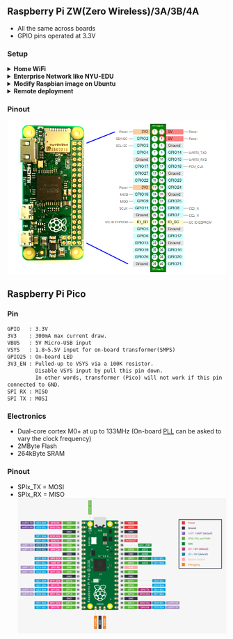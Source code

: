 ## Raspberry Pi ZW(Zero Wireless)/3A/3B/4A
* All the same across boards</br>
* GPIO pins operated at 3.3V
### Setup 
  <details> 
         
  <summary> <b> Home WiFi </b> </summary>
         
1. Download the Operating System "[Raspbian](https://downloads.raspberrypi.org/raspbian_latest)" 
2.  Write the img or iso of Raspbian to an empty 8GB+ Micro SD card. 
     * On Windows: https://rufus.ie/ 
     * Using dd in Linux: 
```
  umount /dev/sda1 # umount TF card
  dd bs=4M if=2018-11-13-raspbian-stretch.img of=/dev/sdX conv=fsync
```
3. A new partition named "Boot" appeared after the Raspbian was written to the Micro SD card. 
4. Configure SSH and WIFI so the SBC (single-board computer) could be accessed remotely few minites after booting up. 
    * Create an empty file named "ssh" in boot partition
    * Create a file named "wpa_supplicant.conf" and the content should be like
```shell
  ctrl_interface=DIR=/var/run/wpa_supplicant GROUP=netdev
  network={
      ssid="YOUR_SSID"
      psk="YOUR_WIFI_PASSWORD"
      key_mgmt=WPA-PSK
  }
``` 
  Caution: The 'NewLine Character' in wpa_supplicant.conf should follow Unix convention. 
</details> 
         
  <details>
  <summary> <b> Enterprise Network like NYU-EDU </b></summary>
           
Thanks to [Baris Unver](https://www.bunver.com/connecting-raspberry-pi-to-wpa2-enterprise-wireless-network/)<br>
I have the access to NYU Wireless service, which is protected by the wpa-enterprise protocol. Here is how I configure my Raspberry Pi. <br>
Edit the /etc/wpa_supplicant/wpa_supplicant.conf and add a new network configuration <br>
```shell
ctrl_interface=DIR=/var/run/wpa_supplicant GROUP=netdev
update_config=1
country=US

network={
    ssid="nyu-legacy"
    scan_ssid=1
    key_mgmt=WPA-EAP
    group=CCMP TKIP
    eap=PEAP
    identity="NYUNetID"
    password="NetID_Password"
    phase1="peapver=0"
    phase2="MSCHAPV2"
}
```
Then create a new file as /etc/network/interfaces.d/nyu, whose content is:<br>
```shell
auto lo
iface lo inet loopback
iface eth0 inet manual

allow-hotplug wlan0
iface wlan0 inet manual
    pre-up wpa_supplicant -B -Dwext -i wlan0 -c /etc/wpa_supplicant/wpa_supplicant.conf
    post-down killall -q wpa_supplicant
``` 
</details> 

  <details>
  <summary> <b> Modify Raspbian image on Ubuntu    </b></summary>
  
  * Download a Raspbian OS image
  ```
  unzip 2021-05-07-raspios-buster-armhf-lite.zip 
  ```  
  * Get offset 
    * startsector of boot partition begins at 8192
    * offset is 8192 * 512 byte/sector
  ```
  $ fdisk -l 2021-05-07-raspios-buster-armhf.img
  Disk 2021-05-07-raspios-buster-armhf.img: 3.72 GiB, 3980394496 bytes, 7774208 sectors
  Units: sectors of 1 * 512 = 512 bytes
  Sector size (logical/physical): 512 bytes / 512 bytes
  I/O size (minimum/optimal): 512 bytes / 512 bytes
  Disklabel type: dos
  Disk identifier: 0xf4481065
  
  Device                               Boot  Start     End Sectors  Size Id Type
  2021-05-07-raspios-buster-armhf.img1        8192  532479  524288  256M  c W95 FAT32 (LBA)
  2021-05-07-raspios-buster-armhf.img2      532480 7774207 7241728  3.5G 83 Linux 
  ```
  * Mount boot partition (First partition is FAT32 and it support uid when mount)
  ```
  mkdir /tmp/raspbian_os_boot
  sudo mount -o offset=$((8192*512)),umask=0002,uid=$UID 2021-05-07-raspios-buster-armhf-lite.img  /tmp/raspbian_os_boot 
  ```
  * Add / Change files 
  ```
  touch        /tmp/raspbian_os_boot/ssh                  # Enable ssh server at first boot    
  cat << EOF > /tmp/raspbian_os_boot/wpa_supplicant.conf  # Join WiFi network
  ctrl_interface=DIR=/var/run/wpa_supplicant GROUP=netdev
  country=US
  update_config=1
  network={
      ssid="YOUR_SSID"
      psk="YOUR_WIFI_PASSWORD"
      key_mgmt=WPA-PSK
  }
  EOF
  umount /tmp/raspbian_os_boot
  ```
  * Mount system partition (Second partition is EXT4 format)
  ```
  mkdir /tmp/raspbian_os_sys
  sudo mount -o offset=$((532480*512)) 2021-05-07-raspios-buster-armhf-lite.img /tmp/raspbian_os_sys/
  mkdir -p                                 /tmp/raspbian_os_boot/home/pi/.ssh
  ssh-keygen -t rsa -b 4096 -N '' -C '' -f /tmp/raspbian_os_boot/home/pi/.ssh/id_rsa
  chown -R 1000:1000                       /tmp/raspbian_os_boot/home/pi/.ssh/
  ```
  * Umount then the modified image can be write to SD card. 
</details>
 
  <details>
  <summary> <b> Remote deployment </b></summary>
  
  * Modify a Raspbian OS image so after written to sd card:
    * It starts a SSH server
    * It connects to a remote wireless network
    * It sshs to a jump host
    * We log into the SSH server via jump host 
  * How to  
    * Create a ssh file in /boot partition
    * Create a wpa_supplicant.conf file in /boot partition
    * Create ssh key pair for the Raspbian image
    * Add a cron job 
</details> 

### Pinout
<img src="Raspberry_Pi_Pinout.png"></img>
## Raspberry Pi Pico
### Pin
```
GPIO   : 3.3V
3V3    : 300mA max current draw.
VBUS   : 5V Micro-USB input
VSYS   : 1.8~5.5V input for on-board transformer(SMPS)
GPIO25 : On-board LED
3V3_EN : Pulled-up to VSYS via a 100K resistor.
         Disable VSYS input by pull this pin down.
         In other words, transformer (Pico) will not work if this pin connected to GND.
SPI RX : MISO
SPI TX : MOSI
```
### Electronics
* Dual-core cortex M0+ at up to 133MHz (On-board [PLL](https://www.embedded.com/demystifying-phase-locked-loops/) can be asked to vary the clock frequency)
* 2MByte Flash
* 264kByte SRAM
### Pinout
* SPIx_TX = MOSI
* SPIx_RX = MISO
<img src="Pico_Pinout.png"></img>
